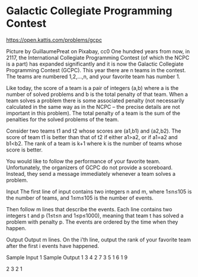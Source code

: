 # Galactic Collegiate Programming Contest
https://open.kattis.com/problems/gcpc

Picture by GuillaumePreat on Pixabay, cc0
One hundred years from now, in 2117, the International Collegiate Programming Contest (of which the NCPC is a part) has expanded significantly and it is now the Galactic Collegiate Programming Contest (GCPC).
This year there are n teams in the contest. The teams are numbered 1,2,…,n, and your favorite team has number 1.

Like today, the score of a team is a pair of integers (a,b) where a is the number of solved problems and b is the total penalty of that team. When a team solves a problem there is some associated penalty (not necessarily calculated in the same way as in the NCPC – the precise details are not important in this problem). The total penalty of a team is the sum of the penalties for the solved problems of the team.

Consider two teams t1 and t2 whose scores are (a1,b1) and (a2,b2). The score of team t1 is better than that of t2 if either a1>a2, or if a1=a2 and b1<b2. The rank of a team is k+1 where k is the number of teams whose score is better.

You would like to follow the performance of your favorite team. Unfortunately, the organizers of GCPC do not provide a scoreboard. Instead, they send a message immediately whenever a team solves a problem.

Input
The first line of input contains two integers n and m, where 1≤n≤105 is the number of teams, and 1≤m≤105 is the number of events.

Then follow m lines that describe the events. Each line contains two integers t and p (1≤t≤n and 1≤p≤1000), meaning that team t has solved a problem with penalty p. The events are ordered by the time when they happen.

Output
Output m lines. On the i’th line, output the rank of your favorite team after the first i events have happened.

Sample Input 1	Sample Output 1
3 4
2 7
3 5
1 6
1 9

2
3
2
1